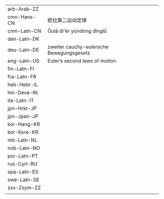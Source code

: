 | | | |
|-|-|-|
| arb-Arab-ZZ |  |  |
| cmn-Hans-CN | 欧拉第二运动定律 |  |
| cmn-Latn-CN | Ōulā dì'èr yùndòng dìnglǜ |  |
| dan-Latn-DK |  |  |
| deu-Latn-DE | zweiter cauchy-eulersche Bewegungsgesetz |  |
| eng-Latn-US | Euler’s second laws of motion |  |
| fin-Latn-FI |  |  |
| fra-Latn-FR |  |  |
| heb-Hebr-IL |  |  |
| hin-Deva-IN |  |  |
| ita-Latn-IT |  |  |
| jpn-Hrkt-JP |  |  |
| jpn-Jpan-JP |  |  |
| kor-Hang-KR |  |  |
| kor-Kore-KR |  |  |
| nld-Latn-NL |  |  |
| nob-Latn-NO |  |  |
| por-Latn-PT |  |  |
| rus-Cyrl-RU |  |  |
| spa-Latn-ES |  |  |
| swe-Latn-SE |  |  |
| zxx-Zsym-ZZ |  |  |
|  |  |  |

